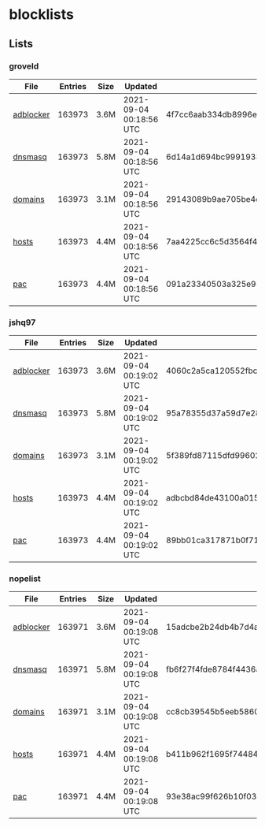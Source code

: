 # blocklists

## Lists

### groveld

|File|Entries|Size|Updated|Hash|
|-|-|-|-|-|
|[adblocker](https://raw.githubusercontent.com/groveld/blocklists/lists/groveld/adblocker.txt)|163973|3.6M|2021-09-04 00:18:56 UTC|4f7cc6aab334db8996e83ac15028adc0bcdb875989e80ba7d88aab71936ea23c|
|[dnsmasq](https://raw.githubusercontent.com/groveld/blocklists/lists/groveld/dnsmasq.txt)|163973|5.8M|2021-09-04 00:18:56 UTC|6d14a1d694bc99919338c3e89e2f6ba455814d655927309ed99a5c7531f119d4|
|[domains](https://raw.githubusercontent.com/groveld/blocklists/lists/groveld/domains.txt)|163973|3.1M|2021-09-04 00:18:56 UTC|29143089b9ae705be4c31c858f84507efd953b39dff91badf6f71515cf2bf2e8|
|[hosts](https://raw.githubusercontent.com/groveld/blocklists/lists/groveld/hosts.txt)|163973|4.4M|2021-09-04 00:18:56 UTC|7aa4225cc6c5d3564f49653b7c698f28b161ad0b6e3ccf428291c516d587890d|
|[pac](https://raw.githubusercontent.com/groveld/blocklists/lists/groveld/pac.txt)|163973|4.4M|2021-09-04 00:18:56 UTC|091a23340503a325e984f6a2a52cc6438b0f1f51b1d02a1ac489742c371c5002|

### jshq97

|File|Entries|Size|Updated|Hash|
|-|-|-|-|-|
|[adblocker](https://raw.githubusercontent.com/groveld/blocklists/lists/jshq97/adblocker.txt)|163973|3.6M|2021-09-04 00:19:02 UTC|4060c2a5ca120552fbc9e5dc55a69bf52f0ad754721a0874b5ee6667eb1aee7b|
|[dnsmasq](https://raw.githubusercontent.com/groveld/blocklists/lists/jshq97/dnsmasq.txt)|163973|5.8M|2021-09-04 00:19:02 UTC|95a78355d37a59d7e284ccded1c035daac19ea3a409b69b8f286550c2193d91d|
|[domains](https://raw.githubusercontent.com/groveld/blocklists/lists/jshq97/domains.txt)|163973|3.1M|2021-09-04 00:19:02 UTC|5f389fd87115dfd99602aced27a3386f5d891479f4b7796368701f451b19233f|
|[hosts](https://raw.githubusercontent.com/groveld/blocklists/lists/jshq97/hosts.txt)|163973|4.4M|2021-09-04 00:19:02 UTC|adbcbd84de43100a015d1da0a1cc442ba75862ffbf120c3a315f66230757faef|
|[pac](https://raw.githubusercontent.com/groveld/blocklists/lists/jshq97/pac.txt)|163973|4.4M|2021-09-04 00:19:02 UTC|89bb01ca317871b0f717474eb4ed17b54d58e653ca42ec6d6627207ab2e75770|

### nopelist

|File|Entries|Size|Updated|Hash|
|-|-|-|-|-|
|[adblocker](https://raw.githubusercontent.com/groveld/blocklists/lists/nopelist/adblocker.txt)|163971|3.6M|2021-09-04 00:19:08 UTC|15adcbe2b24db4b7d4ac6fab7b20d61619fa4b42b9dc36acf0c25f25740b1fd1|
|[dnsmasq](https://raw.githubusercontent.com/groveld/blocklists/lists/nopelist/dnsmasq.txt)|163971|5.8M|2021-09-04 00:19:08 UTC|fb6f27f4fde8784f4436a4c94f819ec7c1a07385f916e86ed065c2c88741cf1e|
|[domains](https://raw.githubusercontent.com/groveld/blocklists/lists/nopelist/domains.txt)|163971|3.1M|2021-09-04 00:19:08 UTC|cc8cb39545b5eeb586094e77d4af5b04db543866fa84fbd034d170ec53bcc839|
|[hosts](https://raw.githubusercontent.com/groveld/blocklists/lists/nopelist/hosts.txt)|163971|4.4M|2021-09-04 00:19:08 UTC|b411b962f1695f7448490940f292fdf9a4e1edf454e1e4bab6fea1d91e913be4|
|[pac](https://raw.githubusercontent.com/groveld/blocklists/lists/nopelist/pac.txt)|163971|4.4M|2021-09-04 00:19:08 UTC|93e38ac99f626b10f034c905979cf89e5d22685674f3e2f587091cdcedebc02c|
